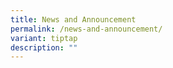 ```yaml
---
title: News and Announcement
permalink: /news-and-announcement/
variant: tiptap
description: ""
---
```

